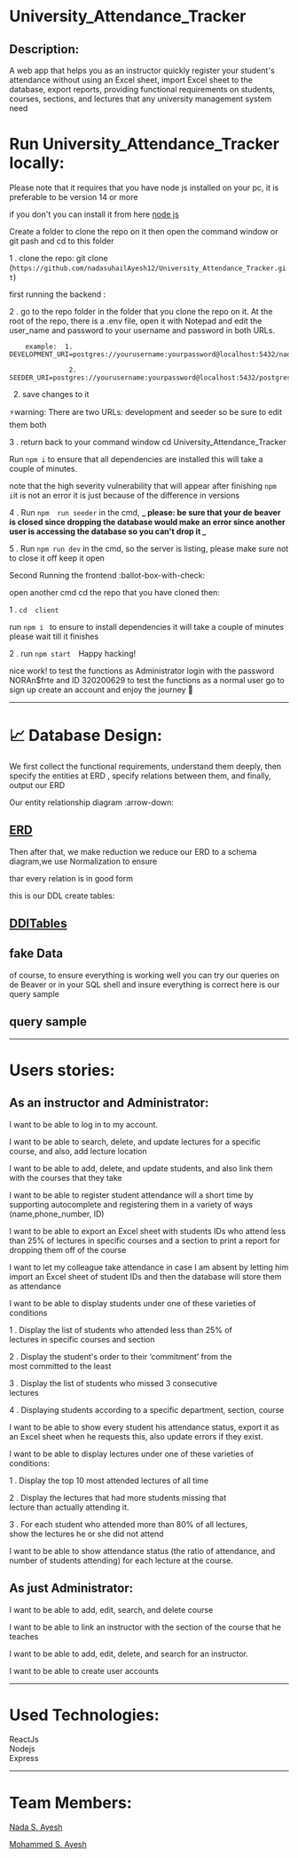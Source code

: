 # University_Attendance_Tracker

## Description:
A web app that helps you  as an instructor quickly register your student's attendance without using an Excel sheet, import Excel sheet to the database, export reports, providing functional requirements on students, courses, sections, and lectures that any university management system need

# Run University_Attendance_Tracker locally:

Please note that  it requires that you have node js installed on your pc, it is preferable to be version 14 or more 

if you don't you can install it from here  [node js](https://nodejs.org/en)

Create a folder to clone the repo on it then open the command window or git pash and cd to this folder

 1 . clone the repo: git clone (`https://github.com/nadasuhailAyesh12/University_Attendance_Tracker.git`)

  first running the  backend :

 2 . go to the repo folder in the folder that you clone the repo on it. At the root of the repo, there is a .env file, open it with Notepad and edit the user_name and password to your username and password in both URLs.

```
    example:  1.  DEVELOPMENT_URI=postgres://yourusername:yourpassword@localhost:5432/nadamohattendance
```

```
               2.  SEEDER_URI=postgres://yourusername:yourpassword@localhost:5432/postgres
```
2. save changes to it 

<!---->

⚡warning: There  are two URLs: development and seeder so be sure to edit them both

3 . return back to your command window cd  University_Attendance_Tracker 

Run  `npm i` to ensure that all dependencies are installed this will take a couple of minutes.

note that the high severity vulnerability that will appear after finishing `npm i`it is not an error it is just because of the difference in versions

 4 .  Run `npm  run seeder` in the cmd,  **_ please: be sure that your de beaver is closed since dropping the database would make an error since another user is accessing the database so you can't drop it _**

5 . Run `npm run dev`  in the cmd, so the server is listing, please make sure not to close it off keep it open 

Second Running the frontend :ballot-box-with-check:

open another cmd cd  the repo that you have cloned then:

1 . `cd  client  `

  run  `npm i ` to ensure to install dependencies it will take a couple of minutes please wait till it finishes
  
2  . run  `npm start  `Happy hacking!

 nice work!  to test the functions as Administrator login with the password  NORAn$frte and ID 320200629
  to test the functions as a normal user go to sign up create an account and enjoy the journey 🎀

***

# 📈 Database Design:

We first collect the functional requirements, understand them deeply, then specify the entities at ERD , specify relations between them, and finally, output our ERD 

Our   entity relationship diagram :arrow-down:

## [ERD ](https://drive.google.com/file/d/1-jj47bS4wtTT9SrKN5q0XeCT0RWApCzX/view?usp=sharing)[](https://drive.google.com/file/d/1-jj47bS4wtTT9SrKN5q0XeCT0RWApCzX/view?usp=sharing)

Then after that, we make reduction we reduce our ERD to a schema diagram,we use Normalization to ensure 

thar every relation is in good form 

this is our DDL create tables:

## [DDlTables](https://drive.google.com/file/d/1WvmDiDvG02LfUO2hlLyl8KCX0U472kEW/view?usp=sharing)

## fake Data

 of course, to ensure everything is working well you can try our queries on de Beaver or in your SQL shell and insure everything is correct here is our query sample

## query sample

***

# Users stories:

## As an instructor and Administrator:

I want to be able to log in to my account.

I want to be able to search, delete, and update lectures for a specific course, and also, add lecture location 

I want to be able to add, delete, and update students, and also link them with the courses that they take

I want to be able to register student attendance will a short time by supporting autocomplete and registering them in a variety of  ways (name,phone_number, ID) 

I want to be able to  export an Excel sheet with students IDs  who attend less than 25% of lectures in specific courses and a section to print a report for dropping them off of the course

I want to let my colleague take attendance in  case I am absent by letting him import  an Excel sheet of student IDs  and then the database will  store them as attendance

I want to be able to display  students  under  one of these varieties of conditions 

1 .  Display the list of students who attended less than 25% of  
lectures in specific courses and section

2 . Display the student's order to their ‘commitment’ from the  
most  committed  to  the  least

3 .  Display  the  list  of  students  who  missed  3  consecutive  
lectures

4  . Displaying students  according to a specific department, section, course

I want to be able to show every student his attendance status, export it as an Excel sheet when he requests this, also update errors if they exist.

 I want to be able to display  lectures  under  one of these varieties of conditions:

1 .  Display the top 10 most attended lectures of all time

 2 . Display the lectures that had more students missing that  
lecture than actually attending it.

3 . For each student who attended more than 80% of all lectures,  
show the lectures he or she did not attend

I want to be able to show attendance status (the ratio of attendance, and number of students attending) for each lecture at the course.

## As just Administrator:

I want to be able to add, edit,  search, and delete course 

I want to be able to link an instructor with the section of the course that he teaches 

 I want to be able to add, edit, delete, and search for an instructor.

I want to be able to create user accounts 

***

# Used Technologies:

ReactJs  
Nodejs  
Express

***

# Team Members:

[Nada S. Ayesh](https://github.com/nadasuhailAyesh12)

[Mohammed  S. Ayesh](https://github.com/mohmmadAyesh)
